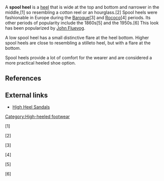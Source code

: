 A **spool heel** is a [heel](heel_(shoe) "wikilink") that is wide at the
top and bottom and narrower in the middle,[1] so resembling a cotton
reel or an hourglass.[2] Spool heels were fashionable in Europe during
the [Baroque](Baroque "wikilink")[3] and [Rococo](Rococo "wikilink")[4]
periods. Its other periods of popularity include the 1860s[5] and the
1950s.[6] This look has been popularized by [John
Fluevog](John_Fluevog "wikilink").

A low spool heel has a small distinctive flare at the heel bottom.
Higher spool heels are close to resembling a stilleto heel, but with a
flare at the bottom.

Spool heels provide a lot of comfort for the wearer and are considered a
more practical heeled shoe option.

## References

## External links

-   [High Heel Sandals](https://www.highheelsonline.ch/)

[Category:High-heeled
footwear](Category:High-heeled_footwear "wikilink")

[1]

[2]

[3]

[4]

[5]

[6]